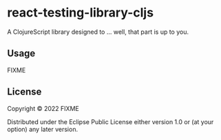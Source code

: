 # react-testing-library-cljs

A ClojureScript library designed to ... well, that part is up to you.

## Usage

FIXME

## License

Copyright © 2022 FIXME

Distributed under the Eclipse Public License either version 1.0 or (at
your option) any later version.

